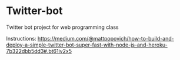 # Twitter-bot
Twitter bot project for web programming class

Instructions: https://medium.com/@mattpopovich/how-to-build-and-deploy-a-simple-twitter-bot-super-fast-with-node-js-and-heroku-7b322dbb5dd3#.bt61iv2x5